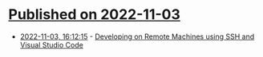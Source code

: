 # [Published on 2022-11-03](index.md)

* [2022-11-03, 16:12:15](https://lobste.rs/s/x1vu8l/developing_on_remote_machines_using_ssh) - [Developing on Remote Machines using SSH and Visual Studio Code](https://code.visualstudio.com/docs/remote/ssh)
